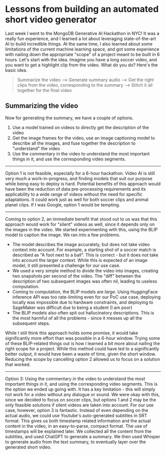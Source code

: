 
# Lessons from building an automated short video  generator 
Last week I went to the MongoDB Generative AI Hackathon in NYC! It was a really fun experience, and I learned a lot about leveraging state-of-the-art AI to build incredible things. At the same time, I also learned about some limitations of the current machine learning space, and got some experience with nailing down the appropriate "scope" of a project meant to be built in 6 hours.
 Let's start with the idea.
Imagine you have a long soccer video, and you want to get a highlight clip from the video. What do you do? Here's the basic idea.

> Summarize the video --> Generate summary audio --> Get the right clips from the video, corresponding to the summary --> Stitch it all together for the final video

## Summarizing the video
 Now for generating the summary, we have a couple of options.
1. Use a model trained on videos to directly get the description of the video
2. Get the image frames for the video, use an image captioning model to describe all the images, and fuse together the description to "understand" the video 
3. Use the commentary in the video to understand the most important things in it, and use the corresponding video segments.
---

Option 1 is not feasible, especially for a 6-hour hackathon. Video AI is still very much a work-in-progress, and finding models that suit our purpose while being easy to deploy is hard. Potential benefits of this approach would have been the reduction of data pre-processing requirements and its applicability to a wide range of videos without the need for specific adaptations. It could work just as well for both soccer clips and animal planet clips. If I was Google, option 1 would be tempting.

---
Coming to option 2, an immediate benefit that stood out to us was that this approach would work for "silent" videos as well, since it depends only on the images in the video. We started experimenting with this, using the BLIP model to caption the image. 
We ran into a few problems.
- The model describes the image accurately, but does not take video context into account. For example, a starting shot of a soccer match is described as "A foot next to a ball". This is correct - but it does not take into account the larger context. While this is expected of an image model, it still presented a challenge for our use case.
- We used a very simple method to divide the video into images, creating two snapshots per second of the video. The "diff" between the description of two subsequent images was often nil, leading to useless computation.
- Coming to computation, the BLIP models are _large_. Using HuggingFace inference API was too rate-limiting even for our PoC use case, deploying locally was impossible due to hardware constraints, and deploying to SageMaker was difficult due to being a student (I am poor)
- The BLIP models also often spit out hallucinatory descriptions. This is the most harmful of all the problems - since it messes up all the subsequent steps. 

While I still think this approach holds some promise, it would take significantly more effort than was possible in a 6-hour window. Trying some of these BLIP-related things out is how I learned a bit more about nailing the right scope for a project. While this method could have led to a significantly better output, it would have been a waste of time, given the short window. Reducing the scope by cancelling option 2 allowed us to focus on a solution that worked. 

---
Option 3: Using the commentary in the video to understand the most important things in it, and using the corresponding video segments. This is the option we ended up going with. It has a key limitation - this will simply not work for a video without any dialogue or sound. We were okay with this, since we decided to focus on soccer clips, but options 1 and 2 may be the only feasible solutions if silent videos are taken into account. 
For our use case, however, option 3 is fantastic. Instead of even depending on the actual audio, we could use Youtube's auto-generated subtitles in SRT format. This gives us both timestamp related information and the actual content in the video, in an easy-to-parse, compact format. The use of timestamps will be explained later. We collected all the content from the subtitles, and used ChatGPT to generate a summary. We then used Whisper to generate audio from the text summary, to eventually layer over the generated short video.
